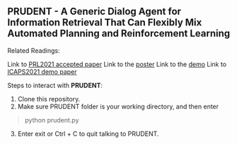 ## PRUDENT - A Generic Dialog Agent for Information Retrieval That Can Flexibly Mix Automated Planning and Reinforcement Learning

Related Readings:

Link to [PRL2021 accepted paper](https://prl-theworkshop.github.io/prl2021/papers/PRL2021_paper_28.pdf)
Link to the [poster](https://prl-theworkshop.github.io/prl2021/posters/PRL2021_poster_28.pdf)
Link to the [demo](https://youtu.be/X2l7eW6dyBc)
Link to [ICAPS2021 demo paper](https://icaps21.icaps-conference.org/demos/demos/381.pdf)

Steps to interact with **PRUDENT**:
1. Clone this repository.
2. Make sure PRUDENT folder is your working directory, and then enter 
> python prudent.py
3. Enter exit or Ctrl + C to quit talking to PRUDENT.
